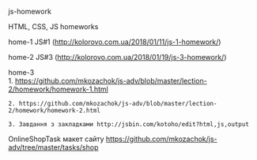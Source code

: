 js-homework

HTML, CSS, JS homeworks

home-1     JS#1 (http://kolorovo.com.ua/2018/01/11/js-1-homework/)

home-2     JS#3 (http://kolorovo.com.ua/2018/01/19/js-3-homework/)

home-3      
	1. https://github.com/mkozachok/js-adv/blob/master/lection-2/homework/homework-1.html
            
	2. https://github.com/mkozachok/js-adv/blob/master/lection-2/homework/homework-2.html

	3. Завдання з закладками http://jsbin.com/kotoho/edit?html,js,output

OnlineShopTask макет сайту https://github.com/mkozachok/js-adv/tree/master/tasks/shop

